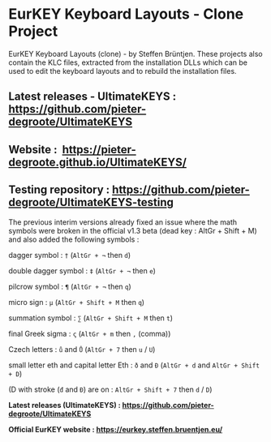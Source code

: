 # EurKEY Keyboard Layouts - Clone Project
EurKEY Keyboard Layouts (clone) - by Steffen Brüntjen. These projects also contain the KLC files, extracted from the installation DLLs which can be used to edit the keyboard layouts and to rebuild the installation files.

## Latest releases - UltimateKEYS :  https://github.com/pieter-degroote/UltimateKEYS

## Website : &nbsp;https://pieter-degroote.github.io/UltimateKEYS/

## Testing repository :  https://github.com/pieter-degroote/UltimateKEYS-testing


The previous interim versions already fixed an issue where the math symbols were broken in the official v1.3 beta (dead key : AltGr + Shift + M) and also added the following symbols :

dagger symbol :  `†` (`AltGr + ¬` then `d`)

double dagger symbol :  `‡` (`AltGr + ¬` then `e`)

pilcrow symbol :  `¶` (`AltGr + ¬` then `q`)

micro sign :  `µ` (`AltGr + Shift + M` then `q`)

summation symbol :  `∑` (`AltGr + Shift + M` then `t`)

final Greek sigma :  `ς` (`AltGr + m` then `,` (comma))

Czech letters :  `ů` and `Ů` (`AltGr + 7` then `u` / `U`)

small letter eth and capital letter Eth :  `ð` and `Ð` (`AltGr + d` and `AltGr + Shift + D`)

(D with stroke (`đ` and `Đ`) are on :  `AltGr + Shift + 7` then `d` / `D`)


**Latest releases (UltimateKEYS) :  https://github.com/pieter-degroote/UltimateKEYS**

**Official EurKEY website : https://eurkey.steffen.bruentjen.eu/**
